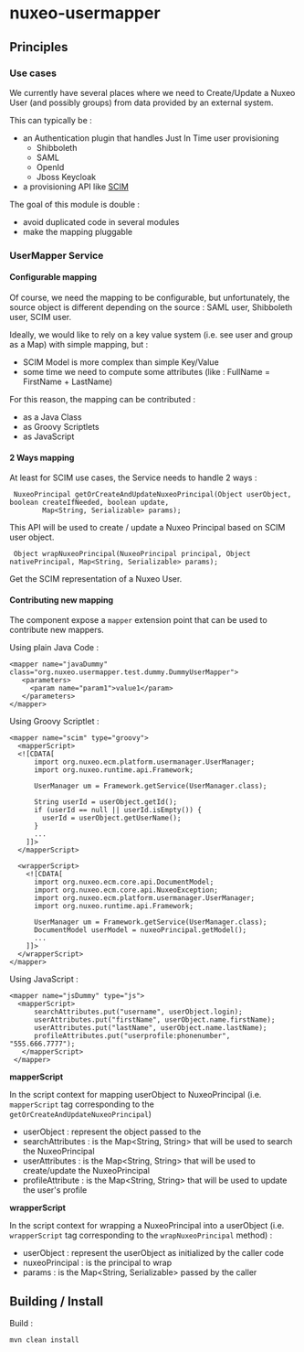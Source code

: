 nuxeo-usermapper
==========================

## Principles

### Use cases

We currently have several places where we need to Create/Update a Nuxeo User (and possibly groups) from data provided by an external system.

This can typically be :

 - an Authentication plugin that handles Just In Time user provisioning
     - Shibboleth
     - SAML
     - OpenId
     - Jboss Keycloak
 - a provisioning API like [SCIM](http://www.simplecloud.info/)

The goal of this module is double :

 - avoid duplicated code in several modules
 - make the mapping pluggable

### UserMapper Service

#### Configurable mapping

Of course, we need the mapping to be configurable, but unfortunately, the source object is different depending on the source : SAML user, Shibboleth user, SCIM user.

Ideally, we would like to rely on a key value system (i.e. see user and group as a Map) with simple mapping, but :

 - SCIM Model is more complex than simple Key/Value
 - some time we need to compute some attributes (like : FullName = FirstName + LastName)

For this reason, the mapping can be contributed :

 - as a Java Class
 - as Groovy Scriptlets
 - as JavaScript

#### 2 Ways mapping

At least for SCIM use cases, the Service needs to handle 2 ways :

     NuxeoPrincipal getOrCreateAndUpdateNuxeoPrincipal(Object userObject, boolean createIfNeeded, boolean update,
            Map<String, Serializable> params);

This API will be used to create / update a Nuxeo Principal based on SCIM user object.

     Object wrapNuxeoPrincipal(NuxeoPrincipal principal, Object nativePrincipal, Map<String, Serializable> params);

Get the SCIM representation of a Nuxeo User.

#### Contributing new mapping

The component expose a `mapper` extension point that can be used to contribute new mappers.

Using plain Java Code :

    <mapper name="javaDummy" class="org.nuxeo.usermapper.test.dummy.DummyUserMapper">
       <parameters>
         <param name="param1">value1</param>
       </parameters>
    </mapper>

Using Groovy Scriptlet :

    <mapper name="scim" type="groovy">
      <mapperScript>
      <![CDATA[
          import org.nuxeo.ecm.platform.usermanager.UserManager;
          import org.nuxeo.runtime.api.Framework;

          UserManager um = Framework.getService(UserManager.class);

          String userId = userObject.getId();
          if (userId == null || userId.isEmpty()) {
            userId = userObject.getUserName();
          }
          ...
        ]]>
      </mapperScript>

      <wrapperScript>
        <![CDATA[
          import org.nuxeo.ecm.core.api.DocumentModel;
          import org.nuxeo.ecm.core.api.NuxeoException;
          import org.nuxeo.ecm.platform.usermanager.UserManager;
          import org.nuxeo.runtime.api.Framework;

          UserManager um = Framework.getService(UserManager.class);
          DocumentModel userModel = nuxeoPrincipal.getModel();
          ...
        ]]>
      </wrapperScript>
    </mapper>

Using JavaScript :

    <mapper name="jsDummy" type="js">
      <mapperScript>
          searchAttributes.put("username", userObject.login);
          userAttributes.put("firstName", userObject.name.firstName);
          userAttributes.put("lastName", userObject.name.lastName);
          profileAttributes.put("userprofile:phonenumber", "555.666.7777");
       </mapperScript>
     </mapper>

**mapperScript**

In the script context for mapping userObject to NuxeoPrincipal (i.e. `mapperScript` tag corresponding to the `getOrCreateAndUpdateNuxeoPrincipal`)

 - userObject : represent the object passed to the
 - searchAttributes : is the Map&lt;String, String&gt; that will be used to search the NuxeoPrincipal
 - userAttributes : is the Map&lt;String, String&gt; that will be used to create/update the NuxeoPrincipal
 - profileAttribute : is the Map&lt;String, String&gt; that will be used to update the user's profile

**wrapperScript**

In the script context for wrapping a NuxeoPrincipal into a userObject (i.e. `wrapperScript` tag corresponding to the `wrapNuxeoPrincipal` method) :

 - userObject : represent the userObject as initialized by the caller code
 - nuxeoPrincipal : is the principal to wrap
 - params : is the Map&lt;String, Serializable&gt; passed by the caller

## Building / Install

Build :

    mvn clean install
